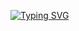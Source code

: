 <a href="https://git.io/typing-svg"><img src="https://readme-typing-svg.herokuapp.com?font=Jersey+10&size=32&duration=4994&pause=800&color=8CAEA0&vCenter=true&width=435&lines=Hi!+I'm+Hanna.;Welcome+to+my+GitHub+profile." alt="Typing SVG" /></a>
